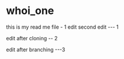 # whoi_one

this is my read me file - 1 edit
second edit --- 1

edit after cloning -- 2

edit after branching ---3
